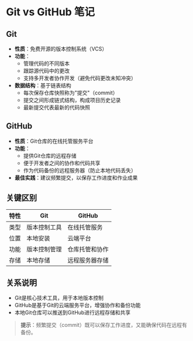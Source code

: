 # Git vs GitHub 笔记

## Git
- **性质**：免费开源的版本控制系统（VCS）
- **功能**：
  - 管理代码的不同版本
  - 跟踪源代码中的更改
  - 支持多开发者协作开发（避免代码更改未知冲突）
- **数据结构**：基于链表结构
  - 每次保存仓库快照称为"提交"（commit）
  - 提交之间形成链式结构，构成项目历史记录
  - 最新提交代表最新的代码快照

## GitHub
- **性质**：Git仓库的在线托管服务平台
- **功能**：
  - 提供Git仓库的远程存储
  - 便于开发者之间的协作和代码共享
  - 作为代码备份的远程服务器（防止本地代码丢失）
- **最佳实践**：建议频繁提交，以保存工作进度和作业成果

## 关键区别
| 特性 | Git | GitHub |
|------|-----|--------|
| 类型 | 版本控制工具 | 在线托管服务 |
| 位置 | 本地安装 | 云端平台 |
| 功能 | 版本控制管理 | 仓库托管和协作 |
| 存储 | 本地存储 | 远程服务器存储 |

## 关系说明
- Git是核心技术工具，用于本地版本控制
- GitHub是基于Git的云端服务平台，增强协作和备份功能
- 本地Git仓库可以推送到GitHub进行远程存储和共享

> **提示**：频繁提交（commit）既可以保存工作进度，又能确保代码在远程有备份。